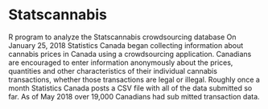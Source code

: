 # Statscannabis
R program to analyze the Statscannabis crowdsourcing database
On January 25, 2018 Statistics Canada began collecting information about cannabis prices in Canada using a crowdsourcing application. Canadians are encouraged to enter information anonymously about the prices, quantities and other characteristics of their individual cannabis transactions, whether those transactions are legal or illegal. Roughly once a month Statistics Canada posts a CSV file with all of the data submitted so far. As of May 2018 over 19,000 Canadians had sub mitted transaction data. 

